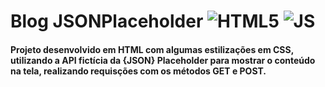 # Blog JSONPlaceholder ![HTML5](https://img.shields.io/badge/HTML5-E34F26?style=for-the-badge&logo=html5&logoColor=white) ![JS](https://img.shields.io/badge/JavaScript-F7DF1E?style=for-the-badge&logo=javascript&logoColor=black)

#### Projeto desenvolvido em HTML com algumas estilizações em CSS, utilizando a API fictícia da {JSON} Placeholder para mostrar o conteúdo na tela, realizando requisções com os métodos GET e POST.
